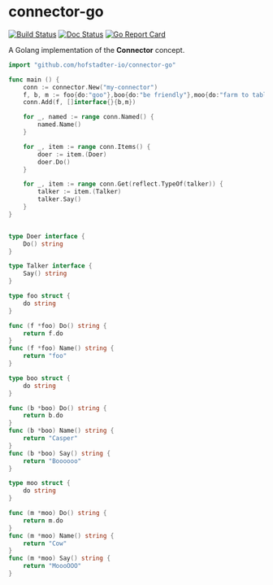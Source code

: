 # connector-go

[![Build Status](https://travis-ci.org/hofstadter-io/connector-go.svg?branch=master)](https://travis-ci.org/hofstadter-io/connector-go)
[![Doc Status](https://godoc.org/github.com/hofstadter-io/connector-go?status.png)](https://godoc.org/github.com/hofstadter-io/connector-go)
[![Go Report Card](https://goreportcard.com/badge/github.com/hofstadter-io/connector-go)](https://goreportcard.com/report/github.com/hofstadter-io/connector-go)


A Golang implementation of the __Connector__ concept.

```go
import "github.com/hofstadter-io/connector-go"

func main () {
    conn := connector.New("my-connector")
    f, b, m := foo{do:"goo"},boo{do:"be friendly"},moo{do:"farm to table"}
    conn.Add(f, []interface{}{b,m})

    for _, named := range conn.Named() {
        named.Name()
    }

    for _, item := range conn.Items() {
        doer := item.(Doer)
        doer.Do()
    }

    for _, item := range conn.Get(reflect.TypeOf(talker)) {
        talker := item.(Talker)
        talker.Say()
    }
}


type Doer interface {
    Do() string
}

type Talker interface {
    Say() string
}

type foo struct {
    do string
}

func (f *foo) Do() string {
    return f.do
}
func (f *foo) Name() string {
    return "foo"
}

type boo struct {
    do string
}

func (b *boo) Do() string {
    return b.do
}
func (b *boo) Name() string {
    return "Casper"
}
func (b *boo) Say() string {
    return "Boooooo"
}

type moo struct {
    do string
}

func (m *moo) Do() string {
    return m.do
}
func (m *moo) Name() string {
    return "Cow"
}
func (m *moo) Say() string {
    return "MoooOOO"
}
```
